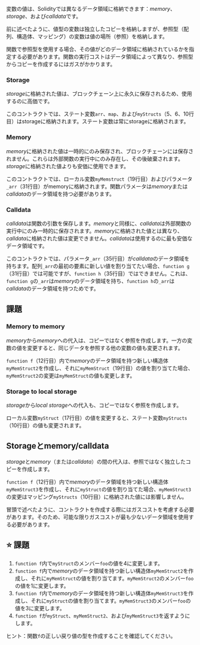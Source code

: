 変数の値は、Solidityでは異なるデータ領域に格納できます：*memory*、*storage*、および*calldata*です。

前に述べたように、値型の変数は独立したコピーを格納しますが、参照型（配列、構造体、マッピング）の変数は値の場所（参照）を格納します。

関数で参照型を使用する場合、その値がどのデータ領域に格納されているかを指定する必要があります。関数の実行コストはデータ領域によって異なり、参照型からコピーを作成するにはガスがかかります。

### Storage
*storage*に格納された値は、ブロックチェーン上に永久に保存されるため、使用するのに高価です。

このコントラクトでは、ステート変数`arr`、`map`、および`myStructs`（5、6、10行目）はstorageに格納されます。ステート変数は常にstorageに格納されます。

### Memory
*memory*に格納された値は一時的にのみ保存され、ブロックチェーンには保存されません。これらは外部関数の実行中にのみ存在し、その後破棄されます。*storage*に格納された値よりも安価に使用できます。

このコントラクトでは、ローカル変数`myMemstruct`（19行目）およびパラメータ`_arr`（31行目）がmemoryに格納されます。関数パラメータは*memory*または*calldata*のデータ領域を持つ必要があります。

### Calldata
*calldata*は関数の引数を保存します。*memory*と同様に、*calldata*は外部関数の実行中にのみ一時的に保存されます。*memory*に格納された値とは異なり、*calldata*に格納された値は変更できません。*calldata*は使用するのに最も安価なデータ領域です。

このコントラクトでは、パラメータ`_arr`（35行目）が*calldata*のデータ領域を持ちます。配列`_arr`の最初の要素に新しい値を割り当てたい場合、`function g`（31行目）では可能ですが、`function h`（35行目）ではできません。これは、`function g`の`_arr`は*memory*のデータ領域を持ち、`function h`の`_arr`は*calldata*のデータ領域を持つためです。

## 課題

### Memory to memory
*memory*から*memory*への代入は、コピーではなく参照を作成します。一方の変数の値を変更すると、同じデータを参照する他の変数の値も変更されます。

`function f`（12行目）内で*memory*のデータ領域を持つ新しい構造体`myMemStruct2`を作成し、それに`myMemStruct`（19行目）の値を割り当てた場合、`myMemStruct2`の変更は`myMemStruct`の値も変更します。

### Storage to local storage
*storage*から*local storage*への代入も、コピーではなく参照を作成します。

ローカル変数`myStruct`（17行目）の値を変更すると、ステート変数`myStructs`（10行目）の値も変更されます。

## Storageとmemory/calldata
*storage*と*memory*（または*calldata*）の間の代入は、参照ではなく独立したコピーを作成します。

`function f`（12行目）内で*memory*のデータ領域を持つ新しい構造体`myMemStruct3`を作成し、それに`myStruct`の値を割り当てた場合、`myMemStruct3`の変更はマッピング`myStructs`（10行目）に格納された値には影響しません。

冒頭で述べたように、コントラクトを作成する際にはガスコストを考慮する必要があります。そのため、可能な限りガスコストが最も少ないデータ領域を使用する必要があります。

## ⭐️ 課題
1. `function f`内で`myStruct`のメンバー`foo`の値を4に変更します。
2. `function f`内で*memory*のデータ領域を持つ新しい構造体`myMemStruct2`を作成し、それに`myMemStruct`の値を割り当てます。`myMemStruct2`のメンバー`foo`の値を1に変更します。
3. `function f`内で*memory*のデータ領域を持つ新しい構造体`myMemStruct3`を作成し、それに`myStruct`の値を割り当てます。`myMemStruct3`のメンバー`foo`の値を3に変更します。
4. `function f`が`myStruct`、`myMemStruct2`、および`myMemStruct3`を返すようにします。

ヒント：関数`f`の正しい戻り値の型を作成することを確認してください。